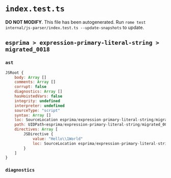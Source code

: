 # `index.test.ts`

**DO NOT MODIFY**. This file has been autogenerated. Run `rome test internal/js-parser/index.test.ts --update-snapshots` to update.

## `esprima > expression-primary-literal-string > migrated_0018`

### `ast`

```javascript
JSRoot {
	body: Array []
	comments: Array []
	corrupt: false
	diagnostics: Array []
	hasHoistedVars: false
	integrity: undefined
	interpreter: undefined
	sourceType: "script"
	syntax: Array []
	loc: SourceLocation esprima/expression-primary-literal-string/migrated_0018/input.js 1:0-1:14
	path: UIDPath<esprima/expression-primary-literal-string/migrated_0018/input.js>
	directives: Array [
		JSDirective {
			value: "Hello\\1World"
			loc: SourceLocation esprima/expression-primary-literal-string/migrated_0018/input.js 1:0-1:14
		}
	]
}
```

### `diagnostics`

```

```
